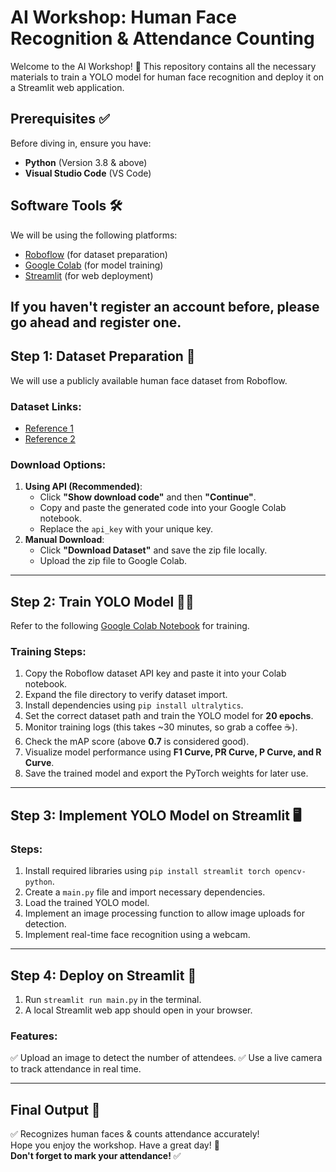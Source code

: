 # AI Workshop: Human Face Recognition & Attendance Counting

Welcome to the AI Workshop! 🎉 This repository contains all the necessary materials to train a YOLO model for human face recognition and deploy it on a Streamlit web application.

## Prerequisites ✅
Before diving in, ensure you have:
- **Python** (Version 3.8 & above)
- **Visual Studio Code** (VS Code)

## Software Tools 🛠️
We will be using the following platforms:
- [Roboflow](https://roboflow.com/) (for dataset preparation)
- [Google Colab](https://colab.research.google.com/) (for model training)
- [Streamlit](https://streamlit.io/) (for web deployment)

If you haven't register an account before, please go ahead and register one.
---
## Step 1: Dataset Preparation 📂
We will use a publicly available human face dataset from Roboflow.

### Dataset Links:
- [Reference 1](https://app.roboflow.com/logo-bplam/test-dxiix-ckery/browse?queryText=&pageSize=50&startingIndex=0&browseQuery=true)
- [Reference 2](https://universe.roboflow.com/logo-bplam/test-dxiix-ckery/dataset/1)

### Download Options:
1. **Using API (Recommended)**:
   - Click **"Show download code"** and then **"Continue"**.
   - Copy and paste the generated code into your Google Colab notebook.
   - Replace the `api_key` with your unique key.
2. **Manual Download**:
   - Click **"Download Dataset"** and save the zip file locally.
   - Upload the zip file to Google Colab.

---
## Step 2: Train YOLO Model 🏋️‍♂️
Refer to the following [Google Colab Notebook](https://colab.research.google.com/drive/18_2264gPhFC5G8KX6H3Z8PKNJW04K_M1?usp=sharing) for training.

### Training Steps:
1. Copy the Roboflow dataset API key and paste it into your Colab notebook.
2. Expand the file directory to verify dataset import.
3. Install dependencies using `pip install ultralytics`.
4. Set the correct dataset path and train the YOLO model for **20 epochs**.
5. Monitor training logs (this takes ~30 minutes, so grab a coffee ☕).
6. Check the mAP score (above **0.7** is considered good).
7. Visualize model performance using **F1 Curve, PR Curve, P Curve, and R Curve**.
8. Save the trained model and export the PyTorch weights for later use.

---
## Step 3: Implement YOLO Model on Streamlit 🖥️
### Steps:
1. Install required libraries using `pip install streamlit torch opencv-python`.
2. Create a `main.py` file and import necessary dependencies.
3. Load the trained YOLO model.
4. Implement an image processing function to allow image uploads for detection.
5. Implement real-time face recognition using a webcam.

---
## Step 4: Deploy on Streamlit 🚀
1. Run `streamlit run main.py` in the terminal.
2. A local Streamlit web app should open in your browser.

### Features:
✅ Upload an image to detect the number of attendees.
✅ Use a live camera to track attendance in real time.

---
## Final Output 🎯
✅ Recognizes human faces & counts attendance accurately!  
Hope you enjoy the workshop. Have a great day! 🎉  
**Don't forget to mark your attendance!** ✅

